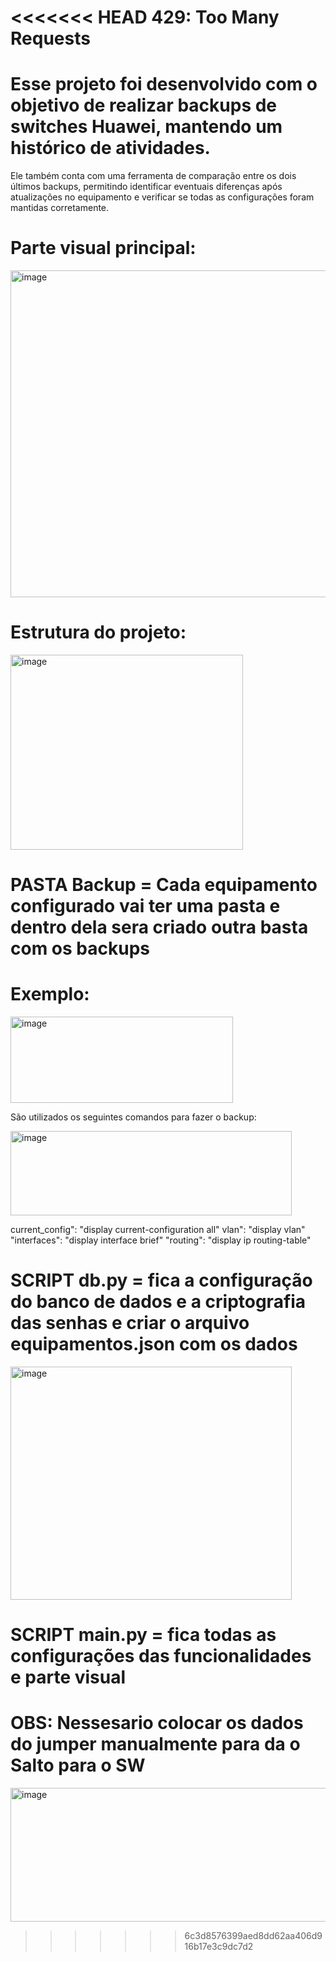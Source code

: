 <<<<<<< HEAD
429: Too Many Requests
=======
# Esse projeto foi desenvolvido com o objetivo de realizar backups de switches Huawei, mantendo um histórico de atividades.

Ele também conta com uma ferramenta de comparação entre os dois últimos backups, permitindo identificar eventuais diferenças após atualizações no equipamento e verificar se todas as configurações foram mantidas corretamente.

# Parte visual principal:

<img width="829" height="523" alt="image" src="https://github.com/user-attachments/assets/d7b25881-aab1-4092-8c38-4f9412b14f79" />

# Estrutura do projeto:

<img width="372" height="312" alt="image" src="https://github.com/user-attachments/assets/c7c78e29-c47e-4d6a-9741-2421a52e04fe" />

# PASTA Backup = Cada equipamento configurado vai ter uma pasta e dentro dela sera criado outra basta com os backups

# Exemplo: 

<img width="356" height="138" alt="image" src="https://github.com/user-attachments/assets/aff28859-db54-4006-aaed-135568b74068" />

São utilizados os seguintes comandos para fazer o backup:

<img width="450" height="135" alt="image" src="https://github.com/user-attachments/assets/f8eb02f2-7ac9-4222-a9bb-c0d5537d938a" />

current_config": "display current-configuration all"
vlan": "display vlan"
"interfaces": "display interface brief"
"routing": "display ip routing-table"

# SCRIPT db.py = fica a configuração do banco de dados e a criptografia das senhas e criar o arquivo equipamentos.json com os dados

<img width="450" height="373" alt="image" src="https://github.com/user-attachments/assets/abb6bbb1-94d0-4e19-809f-0c5c02df92c8" />

# SCRIPT main.py = fica todas as configurações das funcionalidades e parte visual 

# OBS: Nessesario colocar os dados do jumper manualmente para da o Salto para o SW 

<img width="549" height="214" alt="image" src="https://github.com/user-attachments/assets/ebd4aa5b-c31f-4e30-bf26-16c9e9cfb991" />


 





>>>>>>> 6c3d8576399aed8dd62aa406d916b17e3c9dc7d2
